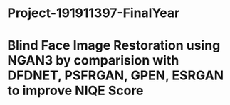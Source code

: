 # Project-191911397-FinalYear
# Blind Face Image Restoration using NGAN3 by comparision with DFDNET, PSFRGAN, GPEN, ESRGAN to improve NIQE Score
